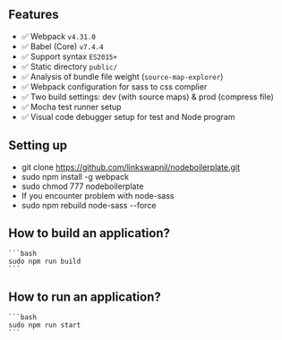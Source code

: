 ## Features

* :white_check_mark: Webpack `v4.31.0`
* :white_check_mark: Babel (Core) `v7.4.4`
* :white_check_mark: Support syntax `ES2015+`
* :white_check_mark: Static directory `public/`
* :white_check_mark: Analysis of bundle file weight (`source-map-explorer`)
* :white_check_mark: Webpack configuration for sass to css complier
* :white_check_mark: Two build settings: dev (with source maps) & prod (compress file)
* :white_check_mark: Mocha test runner setup
* :white_check_mark: Visual code debugger setup for test and Node program

## Setting up

* git clone https://github.com/linkswapnil/nodeboilerplate.git
* sudo npm install -g webpack
* sudo chmod 777 nodeboilerplate
* If you encounter problem with node-sass
* sudo npm rebuild node-sass --force

## How to build an application?

    ```bash
    sudo npm run build
    ```

## How to run an application?

    ```bash
    sudo npm run start
    ```    